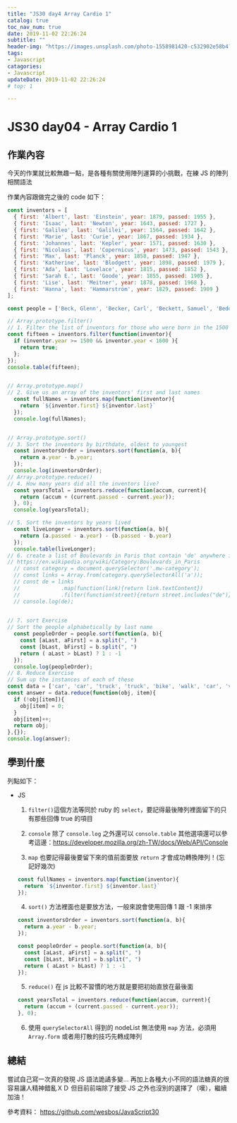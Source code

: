 ```yaml
---
title: "JS30 day4 Array Cardio 1"
catalog: true
toc_nav_num: true
date: 2019-11-02 22:26:24
subtitle: ""
header-img: "https://images.unsplash.com/photo-1558981420-c532902e58b4?ixlib=rb-1.2.1&ixid=eyJhcHBfaWQiOjEyMDd9&auto=format&fit=crop&w=2077&q=80"
tags:
- Javascript
catagories:
- Javascript
updateDate: 2019-11-02 22:26:24
# top: 1

---
```


# JS30 day04 - Array Cardio 1

## 作業內容

今天的作業就比較無趣一點，是各種有關使用陣列運算的小挑戰，在練 JS 的陣列相關語法

作業內容跟做完之後的 code 如下：

```js
const inventors = [
  { first: 'Albert', last: 'Einstein', year: 1879, passed: 1955 },
  { first: 'Isaac', last: 'Newton', year: 1643, passed: 1727 },
  { first: 'Galileo', last: 'Galilei', year: 1564, passed: 1642 },
  { first: 'Marie', last: 'Curie', year: 1867, passed: 1934 },
  { first: 'Johannes', last: 'Kepler', year: 1571, passed: 1630 },
  { first: 'Nicolaus', last: 'Copernicus', year: 1473, passed: 1543 },
  { first: 'Max', last: 'Planck', year: 1858, passed: 1947 },
  { first: 'Katherine', last: 'Blodgett', year: 1898, passed: 1979 },
  { first: 'Ada', last: 'Lovelace', year: 1815, passed: 1852 },
  { first: 'Sarah E.', last: 'Goode', year: 1855, passed: 1905 },
  { first: 'Lise', last: 'Meitner', year: 1878, passed: 1968 },
  { first: 'Hanna', last: 'Hammarström', year: 1829, passed: 1909 }
];

const people = ['Beck, Glenn', 'Becker, Carl', 'Beckett, Samuel', 'Beddoes, Mick', 'Beecher, Henry', 'Beethoven, Ludwig', 'Begin, Menachem', 'Belloc, Hilaire', 'Bellow, Saul', 'Benchley, Robert', 'Benenson, Peter', 'Ben-Gurion, David', 'Benjamin, Walter', 'Benn, Tony', 'Bennington, Chester', 'Benson, Leana', 'Bent, Silas', 'Bentsen, Lloyd', 'Berger, Ric', 'Bergman, Ingmar', 'Berio, Luciano', 'Berle, Milton', 'Berlin, Irving', 'Berne, Eric', 'Bernhard, Sandra', 'Berra, Yogi', 'Berry, Halle', 'Berry, Wendell', 'Bethea, Erin', 'Bevan, Aneurin', 'Bevel, Ken', 'Biden, Joseph', 'Bierce, Ambrose', 'Biko, Steve', 'Billings, Josh', 'Biondo, Frank', 'Birrell, Augustine', 'Black, Elk', 'Blair, Robert', 'Blair, Tony', 'Blake, William'];

// Array.prototype.filter()
// 1. Filter the list of inventors for those who were born in the 1500's
const fifteen = inventors.filter(function(inventor){
  if (inventor.year >= 1500 && inventor.year < 1600 ){
    return true;
  };
});
console.table(fifteen);


// Array.prototype.map()
// 2. Give us an array of the inventors' first and last names
  const fullNames = inventors.map(function(inventor){
    return `${inventor.first} ${inventor.last}`
  });
  console.log(fullNames);


// Array.prototype.sort()
// 3. Sort the inventors by birthdate, oldest to youngest
  const inventorsOrder = inventors.sort(function(a, b){
    return a.year - b.year;
  });
  console.log(inventorsOrder);
// Array.prototype.reduce()
// 4. How many years did all the inventors live?
  const yearsTotal = inventors.reduce(function(accum, current){
    return (accum + (current.passed - current.year));
  }, 0);
  console.log(yearsTotal);

// 5. Sort the inventors by years lived
  const liveLonger = inventors.sort(function(a, b){
    return (a.passed - a.year) - (b.passed - b.year)
  });
  console.table(liveLonger);
// 6. create a list of Boulevards in Paris that contain 'de' anywhere in the name
// https://en.wikipedia.org/wiki/Category:Boulevards_in_Paris
  // const category = document.querySelector('.mw-category');
  // const links = Array.from(category.querySelectorAll('a'));
  // const de = links
  //             .map(function(link){return link.textContent})
  //             .filter(function(street){return street.includes("de")});
  // console.log(de);
  

// 7. sort Exercise
// Sort the people alphabetically by last name
  const peopleOrder = people.sort(function(a, b){
    const [aLast, aFirst] = a.split(", ")
    const [bLast, bFirst] = b.split(", ")
    return ( aLast > bLast) ? 1 : -1 
  });
  console.log(peopleOrder);
// 8. Reduce Exercise
// Sum up the instances of each of these
const data = ['car', 'car', 'truck', 'truck', 'bike', 'walk', 'car', 'van', 'bike', 'walk', 'car', 'van', 'car', 'truck' ];
const answer = data.reduce(function(obj, item){
  if (!obj[item]){
    obj[item] = 0;
  }
  obj[item]++;
  return obj;
},{});
console.log(answer);

```

## 學到什麼

列點如下：

- JS
  1. `filter()`這個方法等同於 ruby 的 `select`，要記得最後陣列裡面留下的只有那些回傳 true 的項目

  2. `console` 除了 `console.log` 之外還可以 `console.table`
  其他選項還可以參考這邊：https://developer.mozilla.org/zh-TW/docs/Web/API/Console

  3. `map` 也要記得最後要留下來的值前面要放 `return` 才會成功轉換陣列！(忘記好幾次)
  ```js
  const fullNames = inventors.map(function(inventor){
    return `${inventor.first} ${inventor.last}`
  });
  ```

  4. `sort()` 方法裡面也是要放方法，一般來說會使用回傳 1 跟 -1 來排序

  ```js
  const inventorsOrder = inventors.sort(function(a, b){
    return a.year - b.year;
  });
  ```
  ```js
  const peopleOrder = people.sort(function(a, b){
    const [aLast, aFirst] = a.split(", ")
    const [bLast, bFirst] = b.split(", ")
    return ( aLast > bLast) ? 1 : -1 
  });
  ```

  5. `reduce()` 在 js 比較不習慣的地方就是要把初始直放在最後面

  ```js
  const yearsTotal = inventors.reduce(function(accum, current){
    return (accum + (current.passed - current.year));
  }, 0);
  ```

  6. 使用 `querySelectorAll` 得到的 nodeList 無法使用 `map` 方法，必須用 `Array.form` 或者用打散的技巧先轉成陣列

## 總結

嘗試自己寫一次真的發現 JS 語法詭譎多變... 再加上各種大小不同的語法糖真的很容易讓人精神錯亂ＸＤ 但目前前端除了接受 JS 之外也沒別的選擇了（嘆），繼續加油！


參考資料：
https://github.com/wesbos/JavaScript30